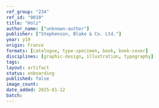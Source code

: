 ```yaml
---
ref_group: "234"
ref_id: "0010"
title: "Holz"
author_name: ["unknown-author"]
publisher: ["Stephenson, Blake & Co. Ltd."]
year: y19
origin: France
formats: [catalogue, type-specimen, book, book-cover]
disciplines: [graphic-design, illustration, typography]
tags:
layout: artifact
status: onboarding
published: false
image_count:
date_added: 2025-01-12
batch:
---
```

